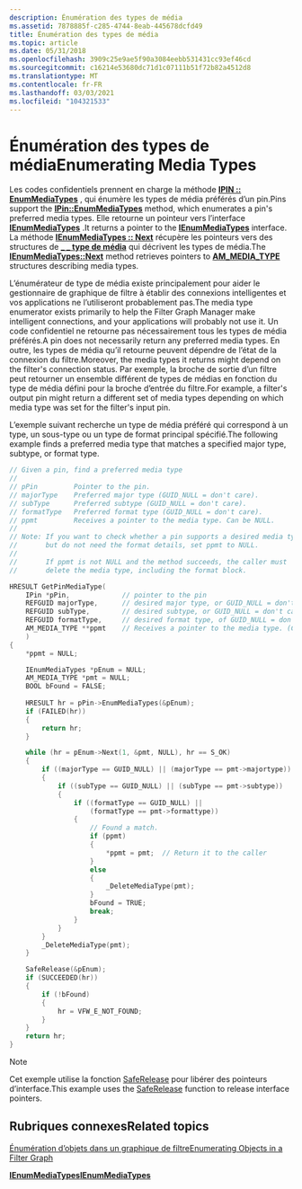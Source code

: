 ```yaml
---
description: Énumération des types de média
ms.assetid: 7878885f-c285-4744-8eab-445678dcfd49
title: Énumération des types de média
ms.topic: article
ms.date: 05/31/2018
ms.openlocfilehash: 3909c25e9ae5f90a3084eebb531431cc93ef46cd
ms.sourcegitcommit: c16214e53680dc71d1c07111b51f72b82a4512d8
ms.translationtype: MT
ms.contentlocale: fr-FR
ms.lasthandoff: 03/03/2021
ms.locfileid: "104321533"
---
```

# <a name="enumerating-media-types"></a><span data-ttu-id="09a29-103">Énumération des types de média</span><span class="sxs-lookup"><span data-stu-id="09a29-103">Enumerating Media Types</span></span>

<span data-ttu-id="09a29-104">Les codes confidentiels prennent en charge la méthode [**IPIN :: EnumMediaTypes**](/windows/desktop/api/Strmif/nf-strmif-ipin-enummediatypes) , qui énumère les types de média préférés d’un pin.</span><span class="sxs-lookup"><span data-stu-id="09a29-104">Pins support the [**IPin::EnumMediaTypes**](/windows/desktop/api/Strmif/nf-strmif-ipin-enummediatypes) method, which enumerates a pin's preferred media types.</span></span> <span data-ttu-id="09a29-105">Elle retourne un pointeur vers l’interface [**IEnumMediaTypes**](/windows/desktop/api/Strmif/nn-strmif-ienummediatypes) .</span><span class="sxs-lookup"><span data-stu-id="09a29-105">It returns a pointer to the [**IEnumMediaTypes**](/windows/desktop/api/Strmif/nn-strmif-ienummediatypes) interface.</span></span> <span data-ttu-id="09a29-106">La méthode [**IEnumMediaTypes :: Next**](/windows/desktop/api/Strmif/nf-strmif-ienummediatypes-next) récupère les pointeurs vers des structures de [**\_ \_ type de média**](/windows/win32/api/strmif/ns-strmif-am_media_type) qui décrivent les types de média.</span><span class="sxs-lookup"><span data-stu-id="09a29-106">The [**IEnumMediaTypes::Next**](/windows/desktop/api/Strmif/nf-strmif-ienummediatypes-next) method retrieves pointers to [**AM\_MEDIA\_TYPE**](/windows/win32/api/strmif/ns-strmif-am_media_type) structures describing media types.</span></span>

<span data-ttu-id="09a29-107">L’énumérateur de type de média existe principalement pour aider le gestionnaire de graphique de filtre à établir des connexions intelligentes et vos applications ne l’utiliseront probablement pas.</span><span class="sxs-lookup"><span data-stu-id="09a29-107">The media type enumerator exists primarily to help the Filter Graph Manager make intelligent connections, and your applications will probably not use it.</span></span> <span data-ttu-id="09a29-108">Un code confidentiel ne retourne pas nécessairement tous les types de média préférés.</span><span class="sxs-lookup"><span data-stu-id="09a29-108">A pin does not necessarily return any preferred media types.</span></span> <span data-ttu-id="09a29-109">En outre, les types de média qu’il retourne peuvent dépendre de l’état de la connexion du filtre.</span><span class="sxs-lookup"><span data-stu-id="09a29-109">Moreover, the media types it returns might depend on the filter's connection status.</span></span> <span data-ttu-id="09a29-110">Par exemple, la broche de sortie d’un filtre peut retourner un ensemble différent de types de médias en fonction du type de média défini pour la broche d’entrée du filtre.</span><span class="sxs-lookup"><span data-stu-id="09a29-110">For example, a filter's output pin might return a different set of media types depending on which media type was set for the filter's input pin.</span></span>

<span data-ttu-id="09a29-111">L’exemple suivant recherche un type de média préféré qui correspond à un type, un sous-type ou un type de format principal spécifié.</span><span class="sxs-lookup"><span data-stu-id="09a29-111">The following example finds a preferred media type that matches a specified major type, subtype, or format type.</span></span>


```C++
// Given a pin, find a preferred media type 
//
// pPin         Pointer to the pin.
// majorType    Preferred major type (GUID_NULL = don't care).
// subType      Preferred subtype (GUID_NULL = don't care).
// formatType   Preferred format type (GUID_NULL = don't care).
// ppmt         Receives a pointer to the media type. Can be NULL.
//
// Note: If you want to check whether a pin supports a desired media type,
//       but do not need the format details, set ppmt to NULL.
//
//       If ppmt is not NULL and the method succeeds, the caller must
//       delete the media type, including the format block. 

HRESULT GetPinMediaType(
    IPin *pPin,             // pointer to the pin
    REFGUID majorType,      // desired major type, or GUID_NULL = don't care
    REFGUID subType,        // desired subtype, or GUID_NULL = don't care
    REFGUID formatType,     // desired format type, of GUID_NULL = don't care
    AM_MEDIA_TYPE **ppmt    // Receives a pointer to the media type. (Can be NULL)
    )
{
    *ppmt = NULL;

    IEnumMediaTypes *pEnum = NULL;
    AM_MEDIA_TYPE *pmt = NULL;
    BOOL bFound = FALSE;
    
    HRESULT hr = pPin->EnumMediaTypes(&pEnum);
    if (FAILED(hr))
    {
        return hr;
    }

    while (hr = pEnum->Next(1, &pmt, NULL), hr == S_OK)
    {
        if ((majorType == GUID_NULL) || (majorType == pmt->majortype))
        {
            if ((subType == GUID_NULL) || (subType == pmt->subtype))
            {
                if ((formatType == GUID_NULL) || 
                    (formatType == pmt->formattype))
                {
                    // Found a match. 
                    if (ppmt)
                    {
                        *ppmt = pmt;  // Return it to the caller
                    }
                    else
                    {
                        _DeleteMediaType(pmt);
                    }
                    bFound = TRUE;
                    break;
                }
            }
        }
        _DeleteMediaType(pmt);
    }

    SafeRelease(&pEnum);
    if (SUCCEEDED(hr))
    {
        if (!bFound)
        {
            hr = VFW_E_NOT_FOUND;
        }
    }
    return hr;
}
```



> [!Note]  
> <span data-ttu-id="09a29-112">Cet exemple utilise la fonction [SafeRelease](/windows/desktop/medfound/saferelease) pour libérer des pointeurs d’interface.</span><span class="sxs-lookup"><span data-stu-id="09a29-112">This example uses the [SafeRelease](/windows/desktop/medfound/saferelease) function to release interface pointers.</span></span>

 

## <a name="related-topics"></a><span data-ttu-id="09a29-113">Rubriques connexes</span><span class="sxs-lookup"><span data-stu-id="09a29-113">Related topics</span></span>

<dl> <dt>

[<span data-ttu-id="09a29-114">Énumération d’objets dans un graphique de filtre</span><span class="sxs-lookup"><span data-stu-id="09a29-114">Enumerating Objects in a Filter Graph</span></span>](enumerating-objects-in-a-filter-graph.md)
</dt> <dt>

[<span data-ttu-id="09a29-115">**IEnumMediaTypes**</span><span class="sxs-lookup"><span data-stu-id="09a29-115">**IEnumMediaTypes**</span></span>](/windows/desktop/api/Strmif/nn-strmif-ienummediatypes)
</dt> </dl>

 

 
